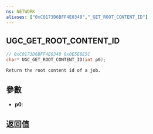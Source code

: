 ```yaml
---
ns: NETWORK
aliases: ["0xC0173D6BFF4E0348","_GET_ROOT_CONTENT_ID"]
---
```

## UGC_GET_ROOT_CONTENT_ID

```c
// 0xC0173D6BFF4E0348 0x0E5E8E5C
char* UGC_GET_ROOT_CONTENT_ID(int p0);
```

```
Return the root content id of a job.
```

## 參數
* **p0**: 

## 返回值
